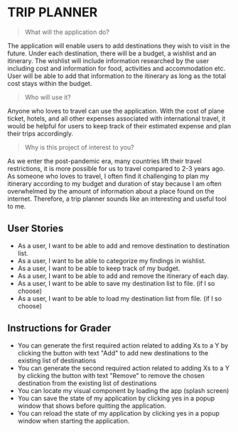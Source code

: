 # TRIP PLANNER

> What will the application do?

The application will enable users to add destinations they wish to visit in the future.
Under each destination, there will be a budget, a wishlist and an itinerary. 
The wishlist will include information researched by the user including cost and information for 
food, activities and accommodation etc. User will be able to add that information to 
the itinerary as long as the total cost stays within the budget. 

> Who will use it?

Anyone who loves to travel can use the application.
With the cost of plane ticket, hotels, and all other expenses associated with international travel, 
it would be helpful for users to keep track of their estimated expense and plan their trips accordingly. 

> Why is this project of interest to you?   

As we enter the post-pandemic era, many countries lift their travel restrictions,
it is more possible for us to travel compared to 2-3 years ago. As someone who loves to travel,
I often find it challenging to plan my itinerary according to my budget and duration of stay because
I am often overwhelmed by the amount of information about a place found on the internet. 
Therefore, a trip planner sounds like an interesting and useful tool to me. 

## User Stories

- As a user, I want to be able to add and remove destination to destination list.
- As a user, I want to be able to categorize my findings in wishlist. 
- As a user, I want to be able to keep track of my budget.
- As a user, I want to be able to add and remove the itinerary of each day.
- As a user, I want to be able to save my destination list to file. (if I so choose)
- As a user, I want to be able to load my destination list from file. (if I so choose)

## Instructions for Grader
- You can generate the first required action related to adding Xs to a Y by clicking the button with text "Add" to add
new destinations to the existing list of destinations
- You can generate the second required action related to adding Xs to a Y by clicking the button with text "Remove" to 
remove the chosen destination from the existing list of destinations
- You can locate my visual component by loading the app (splash screen)
- You can save the state of my application by clicking yes in a popup window that shows before quitting the application.
- You can reload the state of my application by clicking yes in a popup window when starting the application.

